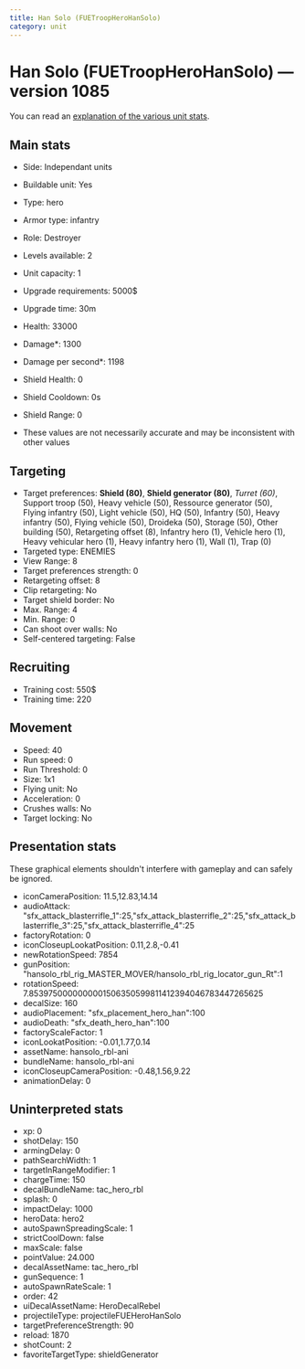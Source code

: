 ```yaml
---
title: Han Solo (FUETroopHeroHanSolo)
category: unit
---
```


# Han Solo (FUETroopHeroHanSolo) — version 1085

You can read an [explanation  of the various unit stats](unitexplained.md).

## Main stats

  * Side: Independant units
  * Buildable unit: Yes
  * Type: hero
  * Armor type: infantry
  * Role: Destroyer
  * Levels available: 2
  * Unit capacity: 1
  * Upgrade requirements: 5000$
  * Upgrade time: 30m
  * Health: 33000
  * Damage*: 1300
  * Damage per second*: 1198
  * Shield Health: 0
  * Shield Cooldown: 0s
  * Shield Range: 0

* These values are not necessarily accurate and may be inconsistent with other values

## Targeting

  * Target preferences: **Shield (80)**, **Shield generator (80)**, _Turret (60)_, Support troop (50), Heavy vehicle (50), Ressource generator (50), Flying infantry (50), Light vehicle (50), HQ (50), Infantry (50), Heavy infantry (50), Flying vehicle (50), Droideka (50), Storage (50), Other building (50), Retargeting offset (8), Infantry hero (1), Vehicle hero (1), Heavy vehicular hero (1), Heavy infantry hero (1), Wall (1), Trap (0)
  * Targeted type: ENEMIES
  * View Range: 8
  * Target preferences strength: 0
  * Retargeting offset: 8
  * Clip retargeting: No
  * Target shield border: No
  * Max. Range: 4
  * Min. Range: 0
  * Can shoot over walls: No
  * Self-centered targeting: False

## Recruiting

  * Training cost: 550$
  * Training time: 220

## Movement

  * Speed: 40
  * Run speed: 0
  * Run Threshold: 0
  * Size: 1x1
  * Flying unit: No
  * Acceleration: 0
  * Crushes walls: No
  * Target locking: No

## Presentation stats

These graphical elements shouldn't interfere with gameplay and can safely be ignored.

  * iconCameraPosition: 11.5,12.83,14.14
  * audioAttack: "sfx_attack_blasterrifle_1":25,"sfx_attack_blasterrifle_2":25,"sfx_attack_blasterrifle_3":25,"sfx_attack_blasterrifle_4":25
  * factoryRotation: 0
  * iconCloseupLookatPosition: 0.11,2.8,-0.41
  * newRotationSpeed: 7854
  * gunPosition: "hansolo_rbl_rig_MASTER_MOVER/hansolo_rbl_rig_locator_gun_Rt":1
  * rotationSpeed: 7.8539750000000001506350599811412394046783447265625
  * decalSize: 160
  * audioPlacement: "sfx_placement_hero_han":100
  * audioDeath: "sfx_death_hero_han":100
  * factoryScaleFactor: 1
  * iconLookatPosition: -0.01,1.77,0.14
  * assetName: hansolo_rbl-ani
  * bundleName: hansolo_rbl-ani
  * iconCloseupCameraPosition: -0.48,1.56,9.22
  * animationDelay: 0

## Uninterpreted stats

  * xp: 0
  * shotDelay: 150
  * armingDelay: 0
  * pathSearchWidth: 1
  * targetInRangeModifier: 1
  * chargeTime: 150
  * decalBundleName: tac_hero_rbl
  * splash: 0
  * impactDelay: 1000
  * heroData: hero2
  * autoSpawnSpreadingScale: 1
  * strictCoolDown: false
  * maxScale: false
  * pointValue: 24.000
  * decalAssetName: tac_hero_rbl
  * gunSequence: 1
  * autoSpawnRateScale: 1
  * order: 42
  * uiDecalAssetName: HeroDecalRebel
  * projectileType: projectileFUEHeroHanSolo
  * targetPreferenceStrength: 90
  * reload: 1870
  * shotCount: 2
  * favoriteTargetType: shieldGenerator

